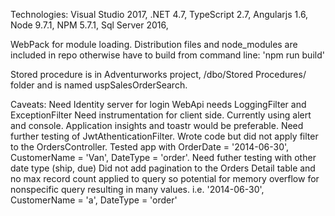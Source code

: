 Technologies:
  Visual Studio 2017,
  .NET 4.7,
  TypeScript 2.7,
  Angularjs 1.6,
  Node 9.7.1,
  NPM 5.7.1,
  Sql Server 2016,
  
  WebPack for module loading. Distribution files and node_modules are included in repo otherwise have to build from command line:
  'npm run build' 
  
  Stored procedure is in Adventurworks project, /dbo/Stored Procedures/ folder and is named uspSalesOrderSearch.
  
  Caveats:
  Need Identity server for login
  WebApi needs LoggingFilter and ExceptionFilter
  Need instrumentation for client side. Currently using alert and console. Application insights and toastr would be preferable.
  Need further testing of JwtAthenticationFilter. Wrote code but did not apply filter to the OrdersController. 
  Tested app with OrderDate = '2014-06-30', CustomerName = 'Van', DateType = 'order'. Need futher testing with other date type (ship, due)
  Did not add pagination to the Orders Detail table and no max record count applied to query so potential for memory overflow for nonspecific query resulting in many values. i.e. '2014-06-30', CustomerName = 'a', DateType = 'order'

